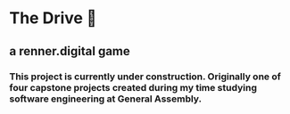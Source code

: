 # The Drive :car:

## a renner.digital game

### This project is currently under construction. Originally one of four capstone projects created during my time studying software engineering at General Assembly. 

<!-- "The Drive" is the beginnings of a text-based, choose your own adventure game. 

You are immersed in a long drive in northern British Columbia when you appear to hit something in the middle of a remote stretch of highway. After miraculously escaping unharmed, you inspect the crash to find out that all it not what it seems. Make realistic choices and discover all of the endings!

<img src="https://i.imgur.com/s7aXowO.png">

Real-life decisions will determine your ability to survive...
<img src="https://i.imgur.com/oqbMPb6.png">

Discover mutiple, wildly different endings - with more added soon!
<img src="https://i.imgur.com/WIqtyVJ.png">

## The Concept
* A minimalist Choose Your Own Adventure game
* Reactive text and transitions to give the game a smoother, more suspenseful feel
* Responsive game engine that logically progresses through the story with minimal code

## Wireframe
<img src="https://i.imgur.com/EY3cjxQ.png">

## Languages Used
* Javascript
* CSS
* HTML

## Getting Started
[Click here to Play!](https://rennerdigital.github.io/The-Drive/)

## Special Instructions
* Er, none :shrug:
* Just point and click on your desired choice to advance the story!

## Next Steps - In no Particular Order (How much time do we have?)

### Stage I
* Adding to game ambiance
    * Sound effects/Soundtrack
    * Background transitions
    * Responsive design
    * Fullscreen option
    * In-game menu
    * Accessibility options

### Stage II
* Adding to game mechanics
    * Inventory system in array (rather that branching paths based on item selection)
    * Ability to display inventory
    * Timer mechanism (choice automatically made once time expires)
    * Indicator of phone battery/signal to match story dynamics

### Stage III
* More writing!
    * The full version will have three parts and many more endings
 -->
